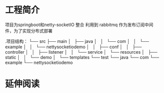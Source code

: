 # 工程简介
项目为springboot和netty-socketIO 整合
利用到 rabbitmq 作为发布订阅中间件，为了实现分布式部署


.项目结构：
└── src
├── main
│   ├── java
│   │   └── com
│   │       └── example
│   │           └── nettysocketiodemo
│   │               ├── conf
│   │               ├── controller
│   │               ├── listener
│   │               └── service
│   └── resources
│       ├── static
│       │   └── demo
│       └── templates
└── test
└── java
└── com
└── example
└── nettysocketiodemo




# 延伸阅读

